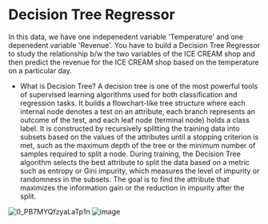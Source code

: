 # Decision Tree Regressor

In this data, we have one indepenedent variable 'Temperature' and one depenedent variable 'Revenue'. You have to build a Decision Tree Regressor to study the relationship b/w the two variables of the ICE CREAM shop and then predict the revenue for the ICE CREAM shop based on the temperature on a particular day.

* What is Decision Tree?
A decision tree is one of the most powerful tools of supervised learning algorithms used for both classification and regression tasks. It builds a flowchart-like tree structure where each internal node denotes a test on an attribute, each branch represents an outcome of the test, and each leaf node (terminal node) holds a class label. It is constructed by recursively splitting the training data into subsets based on the values of the attributes until a stopping criterion is met, such as the maximum depth of the tree or the minimum number of samples required to split a node.
During training, the Decision Tree algorithm selects the best attribute to split the data based on a metric such as entropy or Gini impurity, which measures the level of impurity or randomness in the subsets. The goal is to find the attribute that maximizes the information gain or the reduction in impurity after the split.

![0_PB7MYQfzyaLaTp1n](https://github.com/PranayNagrale/Machine_Learning_projects/assets/138217207/ad3181a4-a620-4cd4-88aa-28d2a87262f4) ![image](https://github.com/PranayNagrale/Machine_Learning_projects/assets/138217207/27cdea76-1fcb-4284-af09-1f25f36defc4)




